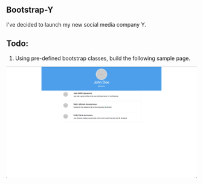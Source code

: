 ## Bootstrap-Y

I've decided to launch my new social media company Y. 

## Todo:

1. Using pre-defined bootstrap classes, build the following sample page. 

![Sample Page](./assets/Bootstrap-Y.png)